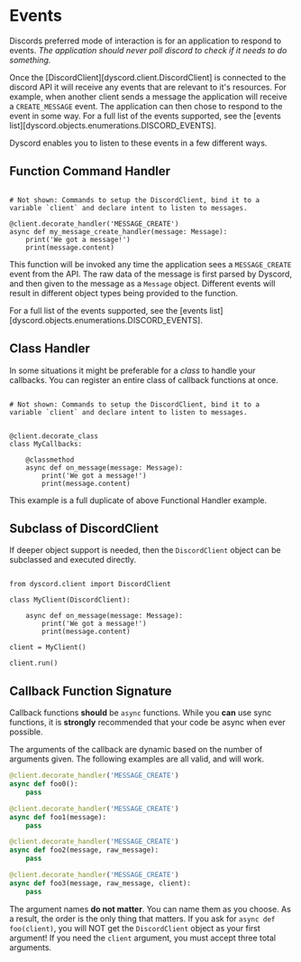 # Events

Discords preferred mode of interaction is for an application to respond to events. *The application should never poll discord to check if it needs to do something.*

Once the [DiscordClient][dyscord.client.DiscordClient] is connected to the discord API it will receive any events that are relevant to it's resources. For example, when another client sends a message the application will receive a `CREATE_MESSAGE` event. The application can then chose to respond to the event in some way. For a full list of the events supported, see the [events list][dyscord.objects.enumerations.DISCORD_EVENTS].

Dyscord enables you to listen to these events in a few different ways.

## Function Command Handler

```python3

# Not shown: Commands to setup the DiscordClient, bind it to a variable `client` and declare intent to listen to messages.

@client.decorate_handler('MESSAGE_CREATE')
async def my_message_create_handler(message: Message):
    print('We got a message!')
    print(message.content)
```

This function will be invoked any time the application sees a `MESSAGE_CREATE` event from the API. The raw data of the message is first parsed by Dyscord, and then given to the message as a `Message` object. Different events will result in different object types being provided to the function.

For a full list of the events supported, see the [events list][dyscord.objects.enumerations.DISCORD_EVENTS].

## Class Handler

In some situations it might be preferable for a *class* to handle your callbacks. You can register an entire class of callback functions at once.

```python3

# Not shown: Commands to setup the DiscordClient, bind it to a variable `client` and declare intent to listen to messages.


@client.decorate_class
class MyCallbacks:

    @classmethod
    async def on_message(message: Message):
        print('We got a message!')
        print(message.content)
```

This example is a full duplicate of above Functional Handler example.

## Subclass of DiscordClient

If deeper object support is needed, then the `DiscordClient` object can be subclassed and executed directly.

```python3

from dyscord.client import DiscordClient

class MyClient(DiscordClient):

    async def on_message(message: Message):
        print('We got a message!')
        print(message.content)

client = MyClient()

client.run()
```

## Callback Function Signature

Callback functions **should** be `async` functions. While you **can** use sync functions, it is **strongly** recommended that your code be async when ever possible.

The arguments of the callback are dynamic based on the number of arguments given. The following examples are all valid, and will work.

```python
@client.decorate_handler('MESSAGE_CREATE')
async def foo0():
    pass

@client.decorate_handler('MESSAGE_CREATE')
async def foo1(message):
    pass

@client.decorate_handler('MESSAGE_CREATE')
async def foo2(message, raw_message):
    pass

@client.decorate_handler('MESSAGE_CREATE')
async def foo3(message, raw_message, client):
    pass
```

The argument names **do not matter**. You can name them as you choose. As a result, the order is the only thing that matters. If you ask for `async def foo(client)`, you will NOT get the `DiscordClient` object as your first argument! If you need the `client` argument, you must accept three total arguments.
